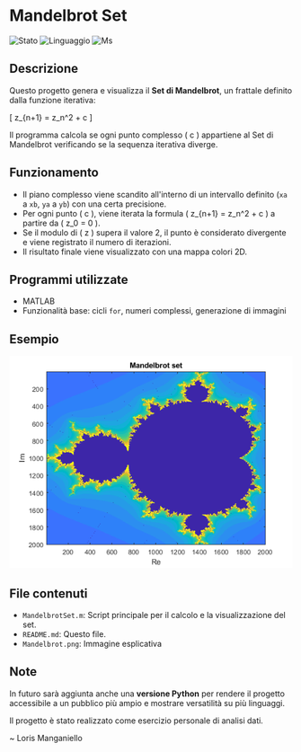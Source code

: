 # Mandelbrot Set

![Stato](https://img.shields.io/badge/Stato-complete-orange)
![Linguaggio](https://img.shields.io/badge/Linguaggio-MatLab-blue)
![Ms](https://img.shields.io/badge/Progetto-Mandelbrot%25Set-red)

## Descrizione

Questo progetto genera e visualizza il **Set di Mandelbrot**, un frattale definito dalla funzione iterativa:

\[
z_{n+1} = z_n^2 + c
\]

Il programma calcola se ogni punto complesso \( c \) appartiene al Set di Mandelbrot verificando se la sequenza iterativa diverge.

## Funzionamento

- Il piano complesso viene scandito all'interno di un intervallo definito (`xa` a `xb`, `ya` a `yb`) con una certa precisione.
- Per ogni punto \( c \), viene iterata la formula \( z_{n+1} = z_n^2 + c \) a partire da \( z_0 = 0 \).
- Se il modulo di \( z \) supera il valore 2, il punto è considerato divergente e viene registrato il numero di iterazioni.
- Il risultato finale viene visualizzato con una mappa colori 2D.

## Programmi utilizzate

- MATLAB
- Funzionalità base: cicli `for`, numeri complessi, generazione di immagini

## Esempio

![Mandelbrot Set](Mandelbrot.png)

## File contenuti

- `MandelbrotSet.m`: Script principale per il calcolo e la visualizzazione del set.
- `README.md`: Questo file.
- `Mandelbrot.png`: Immagine esplicativa

##  Note

In futuro sarà aggiunta anche una **versione Python** per rendere il progetto accessibile a un pubblico più ampio e mostrare versatilità su più linguaggi.

Il progetto è stato realizzato come esercizio personale di analisi dati.

~ Loris Manganiello
